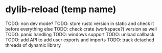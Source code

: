 # dylib-reload (temp name)

TODO: non dev mode?
TODO: store rustc version in static and check it before everything else
TODO: check crate (workspace?) version as well
TODO: panic handling
TODO: windows support
TODO: unload callback
TODO: add API to add user exports and imports
TODO: track detached threads of dynamic library
